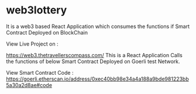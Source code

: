 # web3lottery
It is a web3 based React Application which consumes the functions if Smart Contract Deployed on BlockChain

View Live Project on :

https://web3.thetravellerscompass.com/
This is a React Application Calls the functions of below Smart Contract Deployed on Goerli test Network.

View Smart Contract Code : https://goerli.etherscan.io/address/0xec40bb98e34a4a188a9bde981223bb5a30a2d8ae#code
